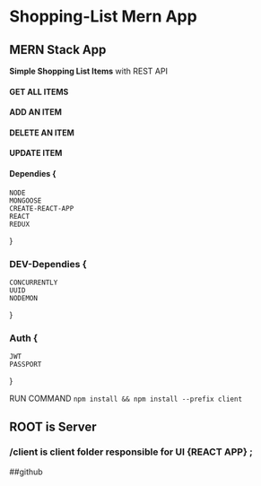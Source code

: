 # Shopping-List Mern App


## MERN Stack App


**Simple Shopping List Items**
with REST API

#### GET ALL ITEMS
#### ADD  AN ITEM
#### DELETE  AN ITEM
#### UPDATE  ITEM

#### Dependies {
    NODE 
    MONGOOSE
    CREATE-REACT-APP 
    REACT
    REDUX
    
}

### DEV-Dependies {
    CONCURRENTLY
    UUID
    NODEMON
    
    
}

### Auth {
    JWT
    PASSPORT
}

RUN COMMAND `npm install && npm install --prefix client`

## ROOT is Server
### /client is client folder responsible for UI {REACT APP} ;

##github


  